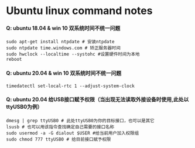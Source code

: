 # Ubuntu linux command notes

#### Q: ubuntu 18.04 & win 10 双系统时间不统一问题

```
sudo apt-get install ntpdate # 安装ntpdate
sudo ntpdate time.windows.com # 矫正服务器时间
sudo hwclock --localtime --systohc #设置硬件时间为本地
reboot
```

#### Q: ubuntu 20.04 & win 10 双系统时间不统一问题
```
timedatectl set-local-rtc 1 --adjust-system-clock
```

#### Q: ubuntu 20.04 给USB接口赋予权限（当出现无法读取外接设备时使用,此处以ttyUSB0为例）
```
dmesg | grep ttyUSB0 # 此处ttyUSB0为你的目标接口，也可以是其它
lsusb # 也可以用该指令查找确定自己需要的接口名称
sudo usermod -a -G dialout $USER #给当前用户加入权限组
sudo chmod 777 ttyUSB0 # 给目前接口赋予权限


```


